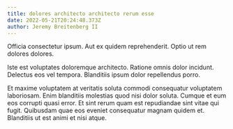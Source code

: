 ```yaml
---
title: dolores architecto architecto rerum esse
date: 2022-05-21T20:24:48.373Z
author: Jeremy Breitenberg II
---
```


Officia consectetur ipsum. Aut ex quidem reprehenderit. Optio ut rem dolores dolores.

Iste est voluptates doloremque architecto. Ratione omnis dolor incidunt. Delectus eos vel tempora. Blanditiis ipsum dolor repellendus porro.

Et maxime voluptatem at veritatis soluta commodi consequatur voluptatem laboriosam. Enim blanditiis molestias quod nisi dolor soluta. Cumque et eum eos corrupti quasi error. Et sint rerum quam est repudiandae sint vitae qui fugit. Quibusdam quae eos eveniet consequatur magnam quidem et. Blanditiis ut est animi et nisi atque.
